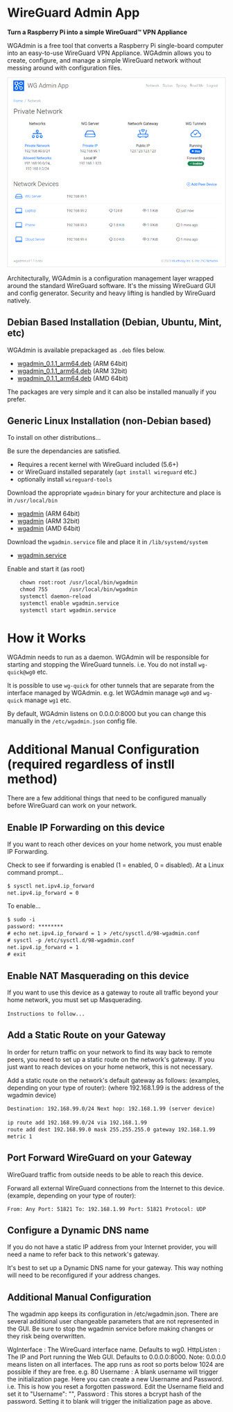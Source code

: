 # WireGuard Admin App
**Turn a Raspberry Pi into a simple WireGuard&trade; VPN Appliance**

WGAdmin is a free tool that converts a Raspberry Pi single-board computer into an easy-to-use WireGuard VPN Appliance. WGAdmin allows you to create, configure, and manage a simple WireGuard network without messing around with configuration files.

![Network Summary](./wgadmin-network.png)

Architecturally, WGAdmin is a configuration management layer wrapped around the standard WireGuard software. It's the missing WireGuard GUI and config generator. Security and heavy lifting is handled by WireGuard natively.

## Debian Based Installation (Debian, Ubuntu, Mint, etc)

WGAdmin is available prepackaged as `.deb` files below. 
- [wgadmin_0.1.1_arm64.deb](https://dist.2ho.ca/dist/wgadmin/wgadmin_0.1.1_arm64.deb) (ARM 64bit)
- [wgadmin_0.1.1_arm64.deb](https://dist.2ho.ca/dist/wgadmin/wgadmin_0.1.1_armhf.deb) (ARM 32bit)
- [wgadmin_0.1.1_arm64.deb](https://dist.2ho.ca/dist/wgadmin/wgadmin_0.1.1_amd64.deb) (AMD 64bit)

The packages are very simple and it can also be installed manually if you prefer.

## Generic Linux Installation (non-Debian based)

To install on other distributions...

Be sure the dependancies are satisfied.
- Requires a recent kernel with WireGuard included (5.6+)
- or WireGuard installed separately (`apt install wireguard` etc.)
- optionally install `wireguard-tools`

Download the appropriate `wgadmin` binary for your architecture and place is in `/usr/local/bin`
- [wgadmin](https://dist.2ho.ca/dist/wgadmin/arm64/wgadmin) (ARM 64bit)
- [wgadmin](https://dist.2ho.ca/dist/wgadmin/armhf/wgadmin) (ARM 32bit)
- [wgadmin](https://dist.2ho.ca/dist/wgadmin/amd64/wgadmin) (AMD 64bit)

Download the `wgadmin.service` file and place it in `/lib/systemd/system`
- [wgadmin.service](https://dist.2ho.ca/dist/wgadmin/wgadmin.service)

Enable and start it (as root)
```
    chown root:root /usr/local/bin/wgadmin
    chmod 755       /usr/local/bin/wgadmin
    systemctl daemon-reload
    systemctl enable wgadmin.service
    systemctl start wgadmin.service
```
    
# How it Works

WGAdmin needs to run as a daemon. WGAdmin will be responsible for starting and stopping the WireGuard tunnels. 
i.e. You do not install `wg-quick@wg0` etc. 

It is possible to use `wg-quick` for other tunnels that are separate from 
the interface managed by WGAdmin. e.g. let WGAdmin manage `wg0` and `wg-quick` manage `wg1` etc.
  
By default, WGAdmin listens on 0.0.0.0:8000 but you can change this manually in the `/etc/wgadmin.json` config file.

# Additional Manual Configuration (required regardless of instll method)

There are a few additional things that need to be configured manually before WireGuard can work on your network.

## Enable IP Forwarding on this device

If you want to reach other devices on your home network, you must enable IP Forwarding.

Check to see if forwarding is enabled (1 = enabled, 0 = disabled). At a Linux command prompt...

```
$ sysctl net.ipv4.ip_forward
net.ipv4.ip_forward = 0
```

To enable...

```
$ sudo -i
password: ********
# echo net.ipv4.ip_forward = 1 > /etc/sysctl.d/98-wgadmin.conf
# sysctl -p /etc/sysctl.d/98-wgadmin.conf
net.ipv4.ip_forward = 1
# exit
```

## Enable NAT Masquerading on this device

If you want to use this device as a gateway to route all traffic beyond your home network, you must set up Masquerading.

`Instructions to follow...`

## Add a Static Route on your Gateway

In order for return traffic on your network to find its way back to remote peers, you need to set up a static route on the network's gateway. If you just want to reach devices on your home network, this is not necessary.

Add a static route on the network's default gateway as follows: (examples, depending on your type of router):
(where 192.168.1.99 is the address of the wgadmin device)

```
Destination: 192.168.99.0/24 Next hop: 192.168.1.99 (server device)

ip route add 192.168.99.0/24 via 192.168.1.99
route add dest 192.168.99.0 mask 255.255.255.0 gateway 192.168.1.99 metric 1
```

## Port Forward WireGuard on your Gateway

WireGuard traffic from outside needs to be able to reach this device.

Forward all external WireGuard connections from the Internet to this device. (example, depending on your type of router):

```
From: Any Port: 51821 To: 192.168.1.99 Port: 51821 Protocol: UDP
```

## Configure a Dynamic DNS name

If you do not have a static IP address from your Internet provider, you will need a name to refer back to this network's gateway.

It's best to set up a Dynamic DNS name for your gateway. This way nothing will need to be reconfigured if your address changes.

## Additional Manual Configuration

The wgadmin app keeps its configuration in /etc/wgadmin.json. There are several additional user changeable parameters that are not represented in the GUI. Be sure to stop the wgadmin service before making changes or they risk being overwritten.

WgInterface
: The WireGuard interface name. Defaults to wg0.
HttpListen
: The IP and Port running the Web GUI. Defaults to 0.0.0.0:8000. Note: 0.0.0.0 means listen on all interfaces. The app runs as root so ports below 1024 are possible if they are free. e.g. 80
Username
: A blank username will trigger the initialization page. Here you can create a new Username and Password. i.e. This is how you reset a forgotten password. Edit the Username field and set it to "Username": "",
Password
: This stores a bcrypt hash of the password. Setting it to blank will trigger the initialization page as above.
